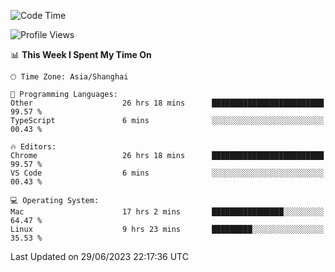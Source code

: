 <!--START_SECTION:waka-->
![Code Time](http://img.shields.io/badge/Code%20Time-858%20hrs%2055%20mins-blue)

![Profile Views](http://img.shields.io/badge/Profile%20Views-0-blue)

📊 **This Week I Spent My Time On** 

```text
🕑︎ Time Zone: Asia/Shanghai

💬 Programming Languages: 
Other                    26 hrs 18 mins      █████████████████████████   99.57 % 
TypeScript               6 mins              ░░░░░░░░░░░░░░░░░░░░░░░░░   00.43 % 

🔥 Editors: 
Chrome                   26 hrs 18 mins      █████████████████████████   99.57 % 
VS Code                  6 mins              ░░░░░░░░░░░░░░░░░░░░░░░░░   00.43 % 

💻 Operating System: 
Mac                      17 hrs 2 mins       ████████████████░░░░░░░░░   64.47 % 
Linux                    9 hrs 23 mins       █████████░░░░░░░░░░░░░░░░   35.53 % 
```


 Last Updated on 29/06/2023 22:17:36 UTC
<!--END_SECTION:waka-->